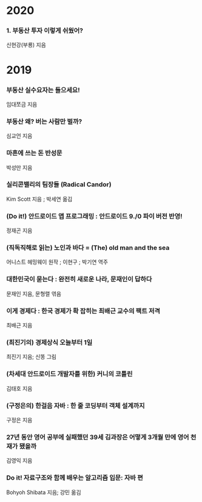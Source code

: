 # 2020

### 1. 부동산 투자 이렇게 쉬웠어?
신현강(부룡) 지음

# 2019

### 부동산 실수요자는 들으세요!
임대쪼금 지음

### 부동산 왜? 버는 사람만 벌까?
심교언 지음

### 마흔에 쓰는 돈 반성문
박성만 지음

### 실리콘밸리의 팀장들 (Radical Candor)
Kim Scott 지음 ; 박세연 옮김

### (Do it!) 안드로이드 앱 프로그래밍 : 안드로이드 9./0 파이 버전 반영!
정재곤 지음

### (직독직해로 읽는) 노인과 바다 = (The) old man and the sea
어니스트 헤밍웨이 원작 ; 이현구 ; 박기연 역주

### 대한민국이 묻는다 : 완전히 새로운 나라, 문재인이 답하다
문재인 지음, 문형렬 엮음

### 이게 경제다 : 한국 경제가 확 잡히는 최배근 교수의 팩트 저격
최배근 지음

### (최진기의) 경제상식 오늘부터 1일
최진기 지음; 신똥 그림

### (차세대 안드로이드 개발자를 위한) 커니의 코틀린
김태호 지음

### (구정은의) 한걸음 자바 : 한 줄 코딩부터 객체 설계까지
구정은 지음

### 27년 동안 영어 공부에 실패했던 39세 김과장은 어떻게 3개월 만에 영어 천재가 됐을까
김영익 지음

### Do it! 자료구조와 함께 배우는 알고리즘 입문: 자바 편
Bohyoh Shibata 지음; 강민 옮김
